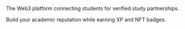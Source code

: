 The Web3 platform connecting students for verified study partnerships. 

Build your academic reputation while earning XP and NFT badges.
